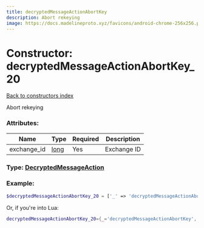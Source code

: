 ```yaml
---
title: decryptedMessageActionAbortKey
description: Abort rekeying
image: https://docs.madelineproto.xyz/favicons/android-chrome-256x256.png
---
```

# Constructor: decryptedMessageActionAbortKey\_20  
[Back to constructors index](index.md)



Abort rekeying

### Attributes:

| Name     |    Type       | Required | Description |
|----------|---------------|----------|-------------|
|exchange\_id|[long](../types/long.md) | Yes|Exchange ID|



### Type: [DecryptedMessageAction](../types/DecryptedMessageAction.md)


### Example:

```php
$decryptedMessageActionAbortKey_20 = ['_' => 'decryptedMessageActionAbortKey', 'exchange_id' => long];
```  


Or, if you're into Lua:

```lua
decryptedMessageActionAbortKey_20={_='decryptedMessageActionAbortKey', exchange_id=long}

```


